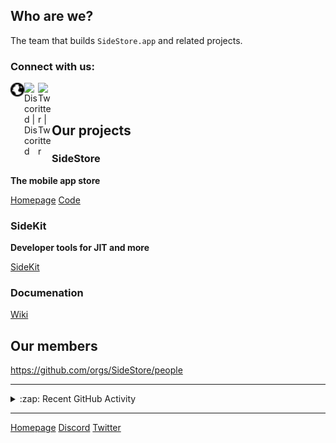 <!-- 
Docs: How to use GitHub README and actions to auto-generate embedded content.
https://github.com/anuraghazra/github-readme-stats
https://www.youtube.com/watch?v=n6d4KHSKqGk
https://github.com/rahuldkjain/github-profile-readme-generator
 -->

## Who are we?

The team that builds `SideStore.app` and related projects.

### Connect with us:

<!--
[![Website](https://img.shields.io/website?label=sidestore.io&style=for-the-badge&url=https://sidestore.io)](https://sidestore.io)
[![Twitter Follow](https://img.shields.io/twitter/follow/sidestore_io?color=1DA1F2&logo=twitter&style=for-the-badge)](https://twitter.com/intent/follow?original_referer=https%3A%2F%2Fgithub.com%2Fsidestore&screen_name=sidestore)
[![GitHub Followers](https://img.shields.io/github/followers/sidestore?style=for-the-badge)]()
[![GitHub Sponsors](https://img.shields.io/github/sponsors/sidestore?style=for-the-badge
)]() 
-->

[<img align="left" alt="sidestore.io" width="22px" src="https://raw.githubusercontent.com/iconic/open-iconic/master/svg/globe.svg" />][website]
[<img align="left" alt="Discord | Discord" width="22px" src="https://cdn.jsdelivr.net/npm/simple-icons@v3/icons/discord.svg" />][discord]
[<img align="left" alt="Twitter | Twitter" width="22px" src="https://cdn.jsdelivr.net/npm/simple-icons@v3/icons/twitter.svg" />][twitter]

<br />
<br />

## Our projects

### SideStore

__The mobile app store__

[Homepage][website]
[Code][git.sidestore]

### SideKit

__Developer tools for JIT and more__

[SideKit][git.sidekit]

### Documenation

[Wiki][wiki]

## Our members

https://github.com/orgs/SideStore/people

---

<details>
  <summary>:zap: Recent GitHub Activity</summary>

<!--START_SECTION:activity-->
1. ❗️ Opened issue [#336](https://github.com/SideStore/SideStore/issues/336) in [SideStore/SideStore](https://github.com/SideStore/SideStore)
2. 🗣 Commented on [#335](https://github.com/SideStore/SideStore/issues/335) in [SideStore/SideStore](https://github.com/SideStore/SideStore)
3. 🗣 Commented on [#335](https://github.com/SideStore/SideStore/issues/335) in [SideStore/SideStore](https://github.com/SideStore/SideStore)
4. ❗️ Opened issue [#335](https://github.com/SideStore/SideStore/issues/335) in [SideStore/SideStore](https://github.com/SideStore/SideStore)
5. 🗣 Commented on [#221](https://github.com/SideStore/SideStore/issues/221) in [SideStore/SideStore](https://github.com/SideStore/SideStore)
6. 🗣 Commented on [#265](https://github.com/SideStore/SideStore/issues/265) in [SideStore/SideStore](https://github.com/SideStore/SideStore)
7. 🗣 Commented on [#265](https://github.com/SideStore/SideStore/issues/265) in [SideStore/SideStore](https://github.com/SideStore/SideStore)
8. 🗣 Commented on [#221](https://github.com/SideStore/SideStore/issues/221) in [SideStore/SideStore](https://github.com/SideStore/SideStore)
9. ❗️ Closed issue [#320](https://github.com/SideStore/SideStore/issues/320) in [SideStore/SideStore](https://github.com/SideStore/SideStore)
10. 🗣 Commented on [#306](https://github.com/SideStore/SideStore/issues/306) in [SideStore/SideStore](https://github.com/SideStore/SideStore)
11. 🗣 Commented on [#334](https://github.com/SideStore/SideStore/issues/334) in [SideStore/SideStore](https://github.com/SideStore/SideStore)
12. 🗣 Commented on [#320](https://github.com/SideStore/SideStore/issues/320) in [SideStore/SideStore](https://github.com/SideStore/SideStore)
13. ❗️ Closed issue [#334](https://github.com/SideStore/SideStore/issues/334) in [SideStore/SideStore](https://github.com/SideStore/SideStore)
14. 🗣 Commented on [#334](https://github.com/SideStore/SideStore/issues/334) in [SideStore/SideStore](https://github.com/SideStore/SideStore)
15. 🗣 Commented on [#334](https://github.com/SideStore/SideStore/issues/334) in [SideStore/SideStore](https://github.com/SideStore/SideStore)
16. 🗣 Commented on [#334](https://github.com/SideStore/SideStore/issues/334) in [SideStore/SideStore](https://github.com/SideStore/SideStore)
17. ❗️ Closed issue [#20](https://github.com/SideStore/sidestore.github.io/issues/20) in [SideStore/sidestore.github.io](https://github.com/SideStore/sidestore.github.io)
18. 🗣 Commented on [#20](https://github.com/SideStore/sidestore.github.io/issues/20) in [SideStore/sidestore.github.io](https://github.com/SideStore/sidestore.github.io)
19. ❗️ Closed issue [#7](https://github.com/SideStore/sidestore_downloader/issues/7) in [SideStore/sidestore_downloader](https://github.com/SideStore/sidestore_downloader)
20. 🗣 Commented on [#7](https://github.com/SideStore/sidestore_downloader/issues/7) in [SideStore/sidestore_downloader](https://github.com/SideStore/sidestore_downloader)
<!--END_SECTION:activity-->

</details>

---

[Homepage][patreon] [Discord][discord] [Twitter][twitter]

<!--
- [Patreon][patreon]
- [OpenCollective][opencollective]
- [YouTube][youtube]
-->

[website]: https://sidestore.io
[wiki]: https://wiki.sidestore.io
[twitter]: https://twitter.com/sidestore_io
[discord]: https://discord.gg/CacsuuzsBq
[youtube]: https://youtube.com/TODO
[patreon]: https://www.patreon.com/SideStore
[opencollective]: https://opencollective.com/TODO
[git.sidestore]: https://github.com/SideStore/SideStore/
[git.sidekit]: https://github.com/SideStore/SideKit

